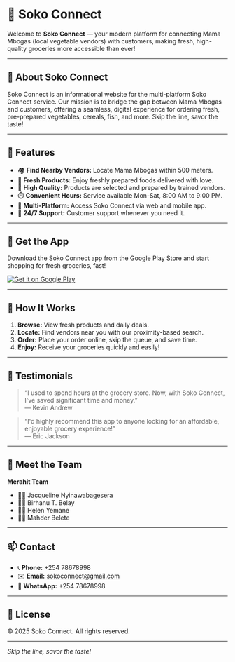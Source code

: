 # 🥗 Soko Connect

Welcome to **Soko Connect** — your modern platform for connecting Mama Mbogas (local vegetable vendors) with customers, making fresh, high-quality groceries more accessible than ever!

---

## 🌟 About Soko Connect

Soko Connect is an informational website for the multi-platform Soko Connect service. Our mission is to bridge the gap between Mama Mbogas and customers, offering a seamless, digital experience for ordering fresh, pre-prepared vegetables, cereals, fish, and more. Skip the line, savor the taste!

---

## 🚀 Features

- 🏘️ **Find Nearby Vendors:** Locate Mama Mbogas within 500 meters.
- 🥕 **Fresh Products:** Enjoy freshly prepared foods delivered with love.
- 🏅 **High Quality:** Products are selected and prepared by trained vendors.
- ⏱️ **Convenient Hours:** Service available Mon-Sat, 8:00 AM to 9:00 PM.
- 📱 **Multi-Platform:** Access Soko Connect via web and mobile app.
- 🛟 **24/7 Support:** Customer support whenever you need it.

---

## 📱 Get the App

Download the Soko Connect app from the Google Play Store and start shopping for fresh groceries, fast!

[![Get it on Google Play](https://upload.wikimedia.org/wikipedia/commons/7/78/Google_Play_Store_badge_EN.svg)](#)

---

## 🛒 How It Works

1. **Browse:** View fresh products and daily deals.
2. **Locate:** Find vendors near you with our proximity-based search.
3. **Order:** Place your order online, skip the queue, and save time.
4. **Enjoy:** Receive your groceries quickly and easily!

---

## 💬 Testimonials

> “I used to spend hours at the grocery store. Now, with Soko Connect, I've saved significant time and money.”  
> — Kevin Andrew

> “I'd highly recommend this app to anyone looking for an affordable, enjoyable grocery experience!”  
> — Eric Jackson

---

## 🤝 Meet the Team

**Merahit Team**
- 👩‍💻 Jacqueline Nyinawabagesera
- 👨‍💻 Birhanu T. Belay
- 👩‍💻 Helen Yemane
- 👩‍💻 Mahder Belete

---

## 📫 Contact

- 📞 **Phone:** +254 78678998  
- ✉️ **Email:** sokoconnect@gmail.com  
- 💬 **WhatsApp:** +254 78678998

---

## 📝 License

&copy; 2025 Soko Connect. All rights reserved.

---

*Skip the line, savor the taste!*